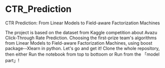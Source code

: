 # CTR_Prediction
CTR Prediction: From Linear Models to Field-aware Factorization Machines

The project is based on the dataset from Kaggle competition about Avazu Click-Through Rate Prediction.
Choosing the first-prize team's algorithms from Linear Models to Field-aware Factorization Machines, using boost package--Xlearn in python. 
Let's go and get it!
Clone the whole repository, then either Run the notebook from top to bottoom or Run from the 「model part」!
